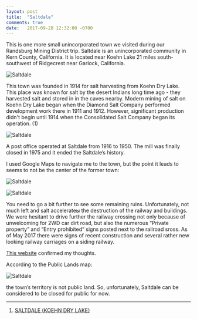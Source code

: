 ```yaml
---
layout: post
title:  "Saltdale"
comments: true
date:   2017-09-28 12:32:00 -0700
---
```


This is one more small unincorporated town we visited during our Randsburg Mining District trip. Saltdale is an unincorporated community in Kern County, California. It is located near Koehn Lake 21 miles south-southwest of Ridgecrest near Garlock, California.

![Saltdale][saltdale_view1]

This town was founded in 1914 for salt harvesting from Koehn Dry Lake. This place was known for salt by the desert Indians long time ago - they harvested salt and stored in in the caves nearby.  Modern mining of salt on Koehn Dry Lake began when the Diamond Salt Company performed development work there in 1911 and 1912. However, significant production didn't begin until 1914 when the Consolidated Salt Company began its operation. (1)

![Saltdale][saltdale_view2]

A post office operated at Saltdale from 1916 to 1950. The mill was finally closed in 1975 and it ended the Saltdale’s history.

I used Google Maps to navigate me to the town, but the point it leads to seems to not be the center of the former town:

![Saltdale][saltdale_map1]

![Saltdale][saltdale_map2]

You need to go a bit further to see some remaining ruins. Unfortunately, not much left and salt accelerateы the destruction of the railway and buildings. We were hesitant to drive further the railway crossing not only because of unwelcoming for 2WD car dirt road, but also the numerous “Private property” and “Entry prohibited” signs posted next to the railroad sross. As of May 2017 there were signs of recent construction and several rather new looking railway carriages on a siding railway.

[This website](http://freepages.history.rootsweb.ancestry.com/~gtusa/bitesdust.htm
) confirmed my thoughts.

According to the Public Lands map:

![Saltdale][saltdale_map3]

the town’s territory is not public land. So, unfortunately, Saltdale can be considered to be closed for public for now.

***

1. [SALTDALE (KOEHN DRY LAKE)](http://mojavedesert.net/desert-fever/saltdale.html)

[saltdale_view1]: {{site.url}}/assets/img/28092017-Saltdale/28092017-Saltdale-1.jpg "Saltdale railway view"
[saltdale_view2]: {{site.url}}/assets/img/28092017-Saltdale/28092017-Saltdale-2.jpg "Saltdale railway view"
[saltdale_map1]: {{site.url}}/assets/img/28092017-Saltdale/28092017-Saltdale-gmaps1.png "Saltdale railway view"
[saltdale_map2]: {{site.url}}/assets/img/28092017-Saltdale/28092017-Saltdale-gmaps2.png "Saltdale railway view"
[saltdale_map3]: {{site.url}}/assets/img/28092017-Saltdale/28092017-Saltdale-landmaps.png "Saltdale railway view"


